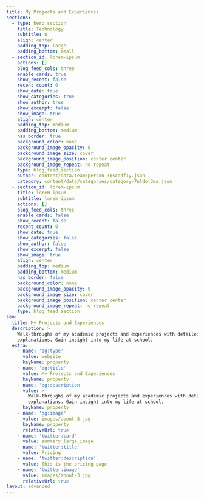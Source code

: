 ```yaml
---
title: My Projects and Experiences
sections:
  - type: hero_section
    title: Technology
    subtitle: u
    align: center
    padding_top: large
    padding_bottom: small
  - section_id: lorem-ipsum
    actions: []
    blog_feed_cols: three
    enable_cards: true
    show_recent: false
    recent_count: 0
    show_date: true
    show_categories: true
    show_author: true
    show_excerpt: false
    show_image: true
    align: center
    padding_top: medium
    padding_bottom: medium
    has_border: true
    background_color: none
    background_image_opacity: 0
    background_image_size: cover
    background_image_position: center center
    background_image_repeat: no-repeat
    type: blog_feed_section
    author: content/data/team/person-3nscadf1y.json
    category: content/data/categories/category-7nldoj3ma.json
  - section_id: lorem-ipsum
    title: lorem-ipsum
    subtitle: lorem-ipsum
    actions: []
    blog_feed_cols: three
    enable_cards: false
    show_recent: false
    recent_count: 0
    show_date: true
    show_categories: false
    show_author: false
    show_excerpt: false
    show_image: true
    align: center
    padding_top: medium
    padding_bottom: medium
    has_border: false
    background_color: none
    background_image_opacity: 0
    background_image_size: cover
    background_image_position: center center
    background_image_repeat: no-repeat
    type: blog_feed_section
seo:
  title: My Projects and Experiences
  description: >
    Walk-throughs of my academic projects and experiences with detailed
    explanations. Gain insight into my life at school.
  extra:
    - name: 'og:type'
      value: website
      keyName: property
    - name: 'og:title'
      value: My Projects and Experiences
      keyName: property
    - name: 'og:description'
      value: >-
        Walk-throughs of my academic projects and experiences with detailed
        explanations. Gain insight into my life at school.
      keyName: property
    - name: 'og:image'
      value: images/about-3.jpg
      keyName: property
      relativeUrl: true
    - name: 'twitter:card'
      value: summary_large_image
    - name: 'twitter:title'
      value: Pricing
    - name: 'twitter:description'
      value: This is the pricing page
    - name: 'twitter:image'
      value: images/about-3.jpg
      relativeUrl: true
layout: advanced
---
```

